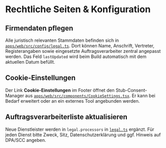 # Rechtliche Seiten & Konfiguration

## Firmendaten pflegen
Alle juristisch relevanten Stammdaten befinden sich in [`apps/web/src/config/legal.ts`](../apps/web/src/config/legal.ts). Dort können Name, Anschrift, Vertreter, Registerangaben sowie eingesetzte Auftragsverarbeiter zentral angepasst werden. Das Feld `lastUpdated` wird beim Build automatisch mit dem aktuellen Datum befüllt.

## Cookie-Einstellungen
Der Link **Cookie-Einstellungen** im Footer öffnet den Stub-Consent-Manager aus [`apps/web/src/components/CookieSettings.tsx`](../apps/web/src/components/CookieSettings.tsx). Er kann bei Bedarf erweitert oder an ein externes Tool angebunden werden.

## Auftragsverarbeiterliste aktualisieren
Neue Dienstleister werden in `legal.processors` in [`legal.ts`](../apps/web/src/config/legal.ts) ergänzt. Für jeden Dienst bitte Zweck, Sitz, Datenschutzerklärung und ggf. Hinweis auf DPA/SCC angeben.
